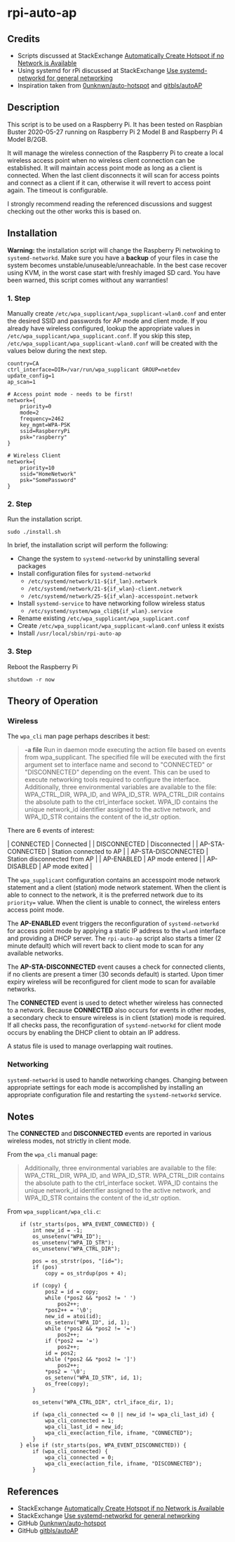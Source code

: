 # rpi-auto-ap

## Credits

- Scripts discussed at StackExchange [Automatically Create Hotspot if no Network is Available][1]
- Using systemd for rPi discussed at StackExchange [Use systemd-networkd for general networking][2]
- Inspiration taken from [0unknwn/auto-hotspot][3] and [gitbls/autoAP][4]

## Description

This script is to be used on a Raspberry Pi. It has been tested on Raspbian Buster 2020-05-27 running on Raspberry Pi 2 Model B and Raspberry Pi 4 Model B/2GB.

It will manage the wireless connection of the Raspberry Pi to create a local wireless access point when no wireless client connection can be established. It will maintain access point mode as long as a client is connected. When the last client disconnects it will scan for access points and connect as a client if it can, otherwise it will revert to access point again. The timeout is configurable.

I strongly recommend reading the referenced discussions and suggest checking out the other works this is based on.

## Installation

**Warning:** the installation script will change the Raspberry Pi netwoking to `systemd-networkd`. Make sure you have a **backup** of your files in case the system becomes unstable/unuseable/unreachable. In the best case recover using KVM, in the worst case start with freshly imaged SD card. You have been warned, this script comes without any warranties!

### 1. Step

Manually create `/etc/wpa_supplicant/wpa_supplicant-wlan0.conf` and enter the desired SSID and passwords for AP mode and client mode. If you already have wireless configured, lookup the appropriate values in `/etc/wpa_supplicant/wpa_supplicant.conf`. If you skip this step, `/etc/wpa_supplicant/wpa_supplicant-wlan0.conf` will be created with the values below during the next step.

```
country=CA
ctrl_interface=DIR=/var/run/wpa_supplicant GROUP=netdev
update_config=1
ap_scan=1

# Access point mode - needs to be first!
network={
    priority=0
    mode=2
    frequency=2462
    key_mgmt=WPA-PSK
    ssid=RaspberryPi
    psk="raspberry"
}

# Wireless Client
network={
    priority=10
    ssid="HomeNetwork"
    psk="SomePassword"
}

```

### 2. Step

Run the installation script.

```
sudo ./install.sh
```

In brief, the installation script will perform the following:

- Change the system to `systemd-networkd` by uninstalling several packages
- Install configuration files for `systemd-networkd`
    * `/etc/systemd/network/11-${if_lan}.network`
    * `/etc/systemd/network/21-${if_wlan}-client.network`
    * `/etc/systemd/network/25-${if_wlan}-accesspoint.network`
- Install `systemd-service` to have networking follow wireless status
    * `/etc/systemd/system/wpa_cli@${if_wlan}.service`
- Rename existing `/etc/wpa_supplicant/wpa_supplicant.conf`
- Create `/etc/wpa_supplicant/wpa_supplicant-wlan0.conf` unless it exists
- Install `/usr/local/sbin/rpi-auto-ap`

### 3. Step

Reboot the Raspberry Pi

```
shutdown -r now
```

## Theory of Operation

### Wireless

The `wpa_cli` man page perhaps describes it best:

> **-a file**
> Run in daemon mode executing the action file based on events from wpa_supplicant. The specified file will be executed with the first argument set to interface name and second to "CONNECTED" or "DISCONNECTED" depending on the event. This can be used to execute networking tools required to configure the interface.
> Additionally, three environmental variables are available to the file: WPA_CTRL_DIR, WPA_ID, and WPA_ID_STR. WPA_CTRL_DIR contains the absolute path to the ctrl_interface socket. WPA_ID contains the unique network_id identifier assigned to the active network, and WPA_ID_STR contains the content of the id_str option.

There are 6 events of interest:

| CONNECTED           |  Connected |
| DISCONNECTED        |  Disconnected |
| AP-STA-CONNECTED    |  Station connected to AP |
| AP-STA-DISCONNECTED |  Station disconnected from AP |
| AP-ENABLED          |  AP mode entered |
| AP-DISABLED         |  AP mode exited |

The `wpa_supplicant` configuration contains an accesspoint mode network statement and a client (station) mode network statement. When the client is able to connect to the network, it is the preferred network due to its `priority=` value. When the client is unable to connect, the wireless enters access point mode.

The **AP-ENABLED** event triggers the reconfiguration of `systemd-networkd` for access point mode by applying a static IP address to the `wlan0` interface and providing a DHCP server. The `rpi-auto-ap` script also starts a timer (2 minute default) which will revert back to client mode to scan for any available networks. 

The **AP-STA-DISCONNECTED** event causes a check for connected clients, if no clients are present a timer (30 seconds default) is started. Upon timer expiry wireless will be reconfigured for client mode to scan for available networks.

The **CONNECTED** event is used to detect whether wireless has connected to a network. Because **CONNECTED** also occurs for events in other modes, a secondary check to ensure wireless is in client (station) mode is required. If all checks pass, the reconfiguration of `systemd-networkd` for client mode occurs by enabling the DHCP client to obtain an IP address.

A status file is used to manage overlapping wait routines.

### Networking

`systemd-networkd` is used to handle networking changes. Changing between appropriate settings for each mode is accomplished by installing an appropriate configuration file and restarting the `systemd-networkd` service.

## Notes

The **CONNECTED** and **DISCONNECTED** events are reported in various wireless modes, not strictly in client mode. 

From the `wpa_cli` manual page:

> Additionally, three environmental variables are available to
> the file: WPA_CTRL_DIR, WPA_ID, and WPA_ID_STR. WPA_CTRL_DIR
> contains the absolute path to the ctrl_interface socket. WPA_ID
> contains the unique network_id identifier assigned to the active
> network, and WPA_ID_STR contains the content of the id_str option.

From `wpa_supplicant/wpa_cli.c`:

```
    if (str_starts(pos, WPA_EVENT_CONNECTED)) {
        int new_id = -1;
        os_unsetenv("WPA_ID");
        os_unsetenv("WPA_ID_STR");
        os_unsetenv("WPA_CTRL_DIR");

        pos = os_strstr(pos, "[id=");
        if (pos)
            copy = os_strdup(pos + 4);

        if (copy) {
            pos2 = id = copy;
            while (*pos2 && *pos2 != ' ')
                pos2++;
            *pos2++ = '\0';
            new_id = atoi(id);
            os_setenv("WPA_ID", id, 1);
            while (*pos2 && *pos2 != '=')
                pos2++;
            if (*pos2 == '=')
                pos2++;
            id = pos2;
            while (*pos2 && *pos2 != ']')
                pos2++;
            *pos2 = '\0';
            os_setenv("WPA_ID_STR", id, 1);
            os_free(copy);
        }

        os_setenv("WPA_CTRL_DIR", ctrl_iface_dir, 1);

        if (wpa_cli_connected <= 0 || new_id != wpa_cli_last_id) {
            wpa_cli_connected = 1;
            wpa_cli_last_id = new_id;
            wpa_cli_exec(action_file, ifname, "CONNECTED");
        }
    } else if (str_starts(pos, WPA_EVENT_DISCONNECTED)) {
        if (wpa_cli_connected) {
            wpa_cli_connected = 0;
            wpa_cli_exec(action_file, ifname, "DISCONNECTED");
        }
```


## References

- StackExchange [Automatically Create Hotspot if no Network is Available][1]
- StackExchange [Use systemd-networkd for general networking][2]
- GitHub [0unknwn/auto-hotspot][3]
- GitHub [gitbls/autoAP][4]

[1]:https://raspberrypi.stackexchange.com/a/100196
[2]:https://raspberrypi.stackexchange.com/a/108593
[3]:https://github.com/0unknwn/auto-hotspot
[4]:https://github.com/gitbls/autoAP

